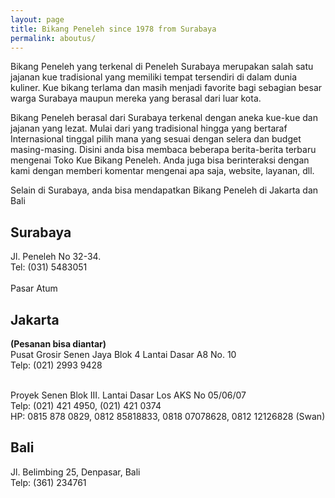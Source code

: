 ```yaml
---
layout: page
title: Bikang Peneleh since 1978 from Surabaya
permalink: aboutus/
---
```


Bikang Peneleh yang terkenal di Peneleh Surabaya merupakan salah satu jajanan kue tradisional yang  memiliki tempat tersendiri di dalam dunia kuliner. Kue bikang terlama dan masih menjadi favorite bagi sebagian besar warga Surabaya maupun mereka yang berasal dari luar kota.

Bikang Peneleh berasal dari Surabaya terkenal dengan aneka kue-kue dan jajanan yang lezat. Mulai dari yang tradisional hingga yang bertaraf Internasional tinggal pilih mana yang sesuai dengan selera dan budget masing-masing. Disini anda bisa membaca beberapa berita-berita terbaru mengenai Toko Kue Bikang Peneleh. Anda juga bisa berinteraksi dengan kami dengan memberi komentar mengenai apa saja, website, layanan, dll.

Selain di Surabaya, anda bisa mendapatkan Bikang Peneleh di Jakarta dan Bali

## Surabaya
Jl. Peneleh No 32-34.
<br/>Tel: (031) 5483051
<br/><br/>Pasar Atum
<br/>

## Jakarta
<strong>(Pesanan bisa diantar)</strong>
<br/>Pusat Grosir Senen Jaya Blok 4 Lantai Dasar A8 No. 10
<br/>Telp: (021) 2993 9428

<br/>Proyek Senen Blok III. Lantai Dasar Los AKS No 05/06/07
<br/>Telp: (021) 421 4950, (021) 421 0374
<br/>HP: 0815 878 0829, 0812 85818833, 0818 07078628, 0812 12126828 (Swan)
<br/>

## Bali
Jl. Belimbing 25, Denpasar, Bali
<br/>Telp: (361) 234761